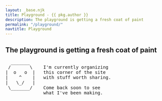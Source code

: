 ```yaml
---
layout: _base.njk
title: Playground - {{ pkg.author }}
description: The playground is getting a fresh coat of paint
permalink: "/playground/"
navtitle: Playground
---
```


## The playground is getting a fresh coat of paint

<pre class="ascii-art">
  _______
 /       \    I'm currently organizing
|  o   o  |   this corner of the site
|    ^    |   with stuff worth sharing.
|   \_/   |   
 \_______/    Come back soon to see
              what I've been making.
</pre>
